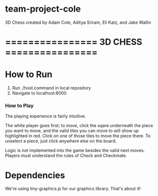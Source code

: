 # team-project-cole
3D Chess
created by Adam Cole, Aditya Sriram, Eli Katz, and Jake Wallin


# ================ 3D CHESS ================

# How to Run
1. Run ./host.command in local repository
2. Navigate to localhost:8000


### How to Play ###

The playing experience is fairly intuitive.

The white player goes first; to move, click the sqare underneath the piece you want to move, and the valid tiles you can
move to will show up highlighted in red.  Click on one of those tiles to move the piece there. To unselect a piece, just click
anywhere else on the board.

Logic is not implemented into the game besides the valid next moves.  Players must understand the rules of Check and Checkmate.


# Dependencies

We're using tiny-graphics.js for our graphics library.  That's about it!
